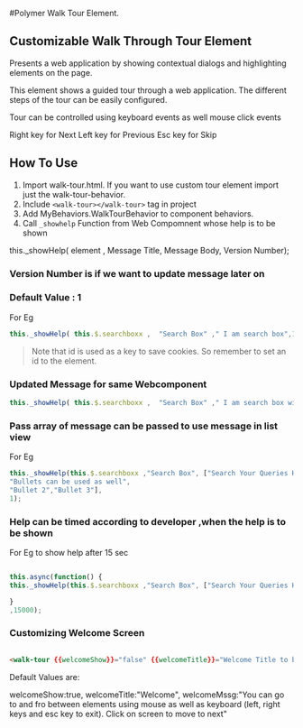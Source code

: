 #Polymer Walk Tour Element.

## Customizable Walk Through Tour Element

Presents a web application by showing contextual dialogs and
highlighting elements on the page.

This element shows a guided tour through a web application. The
different steps of the tour can be easily configured.

Tour can be controlled using keyboard events as well mouse click events

Right key for Next
Left key  for Previous
Esc key for Skip

## How To Use

1. Import walk-tour.html. If you want to use custom tour element import just the walk-tour-behavior.
2. Include `<walk-tour></walk-tour>` tag in project
3. Add MyBehaviors.WalkTourBehavior to component behaviors. 
4. Call `_showhelp` Function from Web Compomnent whose help is to be shown

this._showHelp( element , Message Title, Message Body, Version Number);

### Version Number is if we want to update message later on  
### Default Value : 1

For Eg
```js
this._showHelp( this.$.searchboxx ,  "Search Box" ," I am search box",1);
```
> Note that id is used as a key to save cookies. So remember to set an id to the element.

### Updated Message for same Webcomponent

```js
this._showHelp( this.$.searchboxx ,  "Search Box" ," I am search box with changed message",2);
```
### Pass array of message can be passed to use message in list view

For Eg

```js
this._showHelp(this.$.searchboxx ,"Search Box", ["Search Your Queries Here Powered By Google!",
"Bullets can be used as well",
"Bullet 2","Bullet 3"],
1);
```

### Help can be timed according to developer ,when the help is to be shown

For Eg to show help after 15 sec 

```js

this.async(function() {
this._showHelp(this.$.searchboxx ,"Search Box", ["Search Your Queries Here Powered By Google!","Bullets can be used as well","Bullet 2","Bullet 3"],1);

}
,15000);

```

### Customizing Welcome Screen

```html

<walk-tour {{welcomeShow}}="false" {{welcomeTitle}}="Welcome Title to be shown" {{welcomeMsg}}=="Welcome Message to be shown" ></walk-tour> 

```
Default Values are:

welcomeShow:true,
welcomeTitle:"Welcome",
welcomeMssg:"You can go to and fro between elements using mouse as well as keyboard (left, right keys and esc key to exit). Click on screen to move to next"


